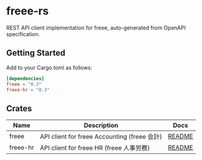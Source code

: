 # freee-rs
REST API client implementation for freee, auto-generated from OpenAPI specification.

## Getting Started
Add to your Cargo.toml as follows:

```toml
[dependencies]
freee = "0.3"
freee-hr = "0.3"
```

## Crates
| Name     | Description                                | Docs                             |
|----------|--------------------------------------------|----------------------------------|
| freee    | API client for freee Accounting (freee 会計) | [README](./accounting/README.md) |
| freee-hr | API client for freee HR (freee 人事労務)       | [README](./hr/README.md)         |
